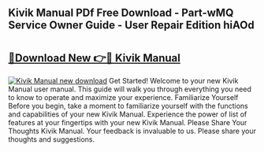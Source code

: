 ## Kivik Manual PDf Free Download - Part-wMQ Service Owner Guide - User Repair Edition hiAOd

# <h2><a href="http://bc14330.oget.top/?id=Kivik+Manual">🔗Download New 👉🔴 Kivik Manual</a></h2>

[![Kivik Manual new download](https://i.imgur.com/5g1atiW.png)](http://bc14330.oget.top/?id=Kivik+Manual)
Get Started! Welcome to your new Kivik Manual user manual. This guide will walk you through everything you need to know to operate and maximize your experience. Familiarize Yourself Before you begin, take a moment to familiarize yourself with the functions and capabilities of your new Kivik Manual. Experience the power of list of features at your fingertips with your new Kivik Manual. Please Share Your Thoughts Kivik Manual. Your feedback is invaluable to us. Please share your thoughts and suggestions.
